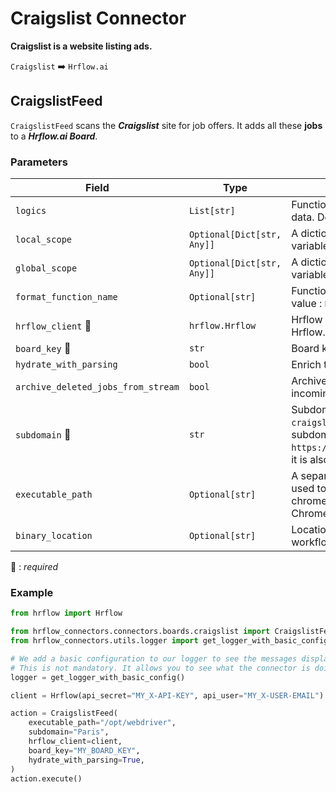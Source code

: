 # Craigslist Connector
**Craigslist is a website listing ads.**

`Craigslist` :arrow_right: `Hrflow.ai`

## CraigslistFeed
`CraigslistFeed` scans the ***Craigslist*** site for job offers. It adds all these **jobs** to a ***Hrflow.ai Board***.

### Parameters

| Field | Type | Description |
| ----- | ---- | ----------- |
| `logics`  | `List[str]` | Function names to apply as filter before pushing the data. Default value : `[]`        |
| `local_scope`  | `Optional[Dict[str, Any]]` | A dictionary containing the current scope's local variables. Default value : `None`        |
| `global_scope`  | `Optional[Dict[str, Any]]` | A dictionary containing the current scope's global variables. Default value : `None`       |
| `format_function_name`  | `Optional[str]` | Function name to format job before pushing. Default value : `None`        |
| `hrflow_client` :red_circle: | `hrflow.Hrflow` | Hrflow client instance used to communicate with the Hrflow.ai API        |
| `board_key` :red_circle: | `str` | Board key where the jobs to be added will be stored        |
| `hydrate_with_parsing`  | `bool` | Enrich the job with parsing. Default value : `False`        |
| `archive_deleted_jobs_from_stream`  | `bool` | Archive Board jobs when they are no longer in the incoming job stream. Default value : `False`        |
| `subdomain` :red_circle: | `str` | Subdomain just before `craigslist.org/d/emploi/search/jjj` for example subdomain = `paris` in `https://paris.craigslist.org/d/emploi/search/jjj`, it is also the localisation of the job offers        |
| `executable_path`  | `Optional[str]` | A separate executable that Selenium WebDriver used to control Chrome. Make sure you install the chromedriver with the same version as your local Chrome navigator        |
| `binary_location`  | `Optional[str]` | Location of the binary chromium, usually in HrFlow workflows it equals `/opt/bin/headless-chromium`        |

:red_circle: : *required* 

### Example

```python
from hrflow import Hrflow

from hrflow_connectors.connectors.boards.craigslist import CraigslistFeed
from hrflow_connectors.utils.logger import get_logger_with_basic_config

# We add a basic configuration to our logger to see the messages displayed in the standard output
# This is not mandatory. It allows you to see what the connector is doing.
logger = get_logger_with_basic_config()

client = Hrflow(api_secret="MY_X-API-KEY", api_user="MY_X-USER-EMAIL")

action = CraigslistFeed(
    executable_path="/opt/webdriver",
    subdomain="Paris",
    hrflow_client=client,
    board_key="MY_BOARD_KEY",
    hydrate_with_parsing=True,
)
action.execute()
```